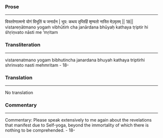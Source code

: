 ### Prose 
 --- 
विस्तरेणात्मनो योगं विभूतिं च जनार्दन |
भूय: कथय तृप्तिर्हि शृण्वतो नास्ति मेऽमृतम् || 18||
vistareṇātmano yogaṁ vibhūtiṁ cha janārdana
bhūyaḥ kathaya tṛiptir hi śhṛiṇvato nāsti me ’mṛitam

### Transliteration 
 --- 
vistarenatmano yogam bibhutincha janardana bhuyah kathaya triptirhi shrinvato nasti mehmritam - 18-

### Translation 
 --- 
No translation

### Commentary 
 --- 
Commentary: Please speak extensively to me again about the revelations that manifest due to Self-yoga, beyond the immortality of which there is nothing to be comprehended. - 18-